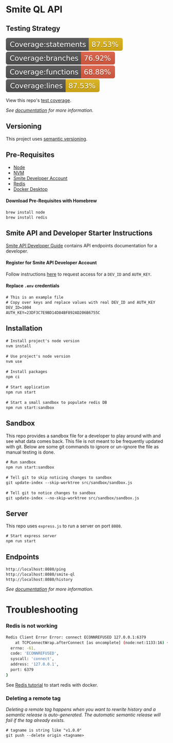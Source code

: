 # Smite QL API

## Testing Strategy

![Statements](https://raw.githubusercontent.com/davidholyko/smite-ql-api/gh-pages/badges/badge-statements.svg)
![Branches](https://raw.githubusercontent.com/davidholyko/smite-ql-api/gh-pages/badges/badge-branches.svg)
![Functions](https://raw.githubusercontent.com/davidholyko/smite-ql-api/gh-pages/badges/badge-functions.svg)
![Lines](https://raw.githubusercontent.com/davidholyko/smite-ql-api/gh-pages/badges/badge-lines.svg)

View this repo's [test coverage](https://david-ko.com/smite-ql-api/).

_See [documentation](./documentation/tests/testing-strategy.md) for more information._

## Versioning

This project uses [semantic versioning](https://semver.org/).

## Pre-Requisites

- [Node](https://nodejs.org/en/)
- [NVM](https://npm.github.io/installation-setup-docs/installing/using-a-node-version-manager.html)
- [Smite Developer Account](https://www.hirezstudios.com/)
- [Redis](https://redis.io/)
- [Docker Desktop](https://www.docker.com/products/docker-desktop/)

#### Download Pre-Requisites with Homebrew

```
brew install node
brew install redis
```

## Smite API and Developer Starter Instructions

[Smite API Developer Guide](https://docs.google.com/document/d/1OFS-3ocSx-1Rvg4afAnEHlT3917MAK_6eJTR6rzr-BM/edit) contains API endpoints documentation for a developer.

#### Register for Smite API Developer Account

Follow instructions [here](https://fs12.formsite.com/HiRez/form48/secure_index.html) to request access for a `DEV_ID` and `AUTH_KEY`.

#### Replace `.env` credentials

```
# This is an example file
# Copy over keys and replace values with real DEV_ID and AUTH_KEY
DEV_ID=1004
AUTH_KEY=23DF3C7E9BD14D84BF892AD206B6755C
```

## Installation

```
# Install project's node version
nvm install

# Use project's node version
nvm use

# Install packages
npm ci

# Start application
npm run start

# Start a small sandbox to populate redis DB
npm run start:sandbox
```

## Sandbox

This repo provides a sandbox file for a developer to play around with and see what data comes back. This file is not meant to be frequently updated with git. Below are some git commands to ignore or un-ignore the file as manual testing is done.

```
# Run sandbox
npm run start:sandbox

# Tell git to skip noticing changes to sandbox
git update-index --skip-worktree src/sandbox/sandbox.js

# Tell git to notice changes to sandbox
git update-index --no-skip-worktree src/sandbox/sandbox.js
```

## Server

This repo uses `express.js` to run a server on port `8080`.

```
# Start express server
npm run start
```

## Endpoints

```
http://localhost:8080/ping
http://localhost:8080/smite-ql
http://localhost:8080/history
```

_See [documentation](./documentation/server/endpoints.md) for more information._

# Troubleshooting

### Redis is not working

```sh
Redis Client Error Error: connect ECONNREFUSED 127.0.0.1:6379
    at TCPConnectWrap.afterConnect [as oncomplete] (node:net:1133:16) {
  errno: -61,
  code: 'ECONNREFUSED',
  syscall: 'connect',
  address: '127.0.0.1',
  port: 6379
}
```

See [Redis tutorial](./documentation/redis/redis-tutorial.md) to start redis with docker.

### Deleting a remote tag

_Deleting a remote tag happens when you want to rewrite history and a semantic release is auto-generated. The automatic semantic release will fail if the tag already exists._

```
# tagname is string like "v1.0.0"
git push --delete origin <tagname>
```
